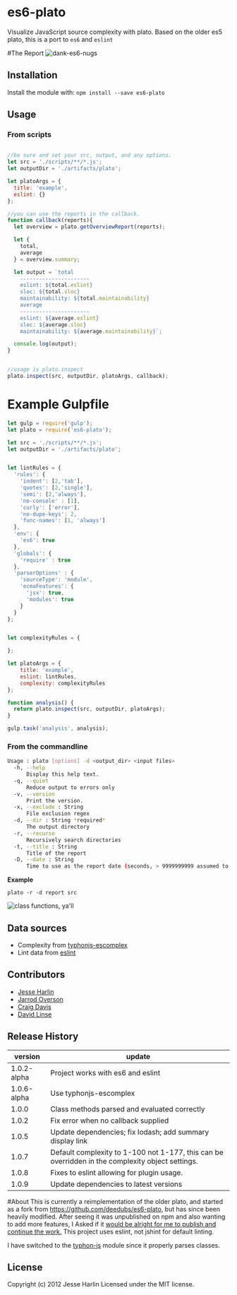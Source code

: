 


# es6-plato
Visualize JavaScript source complexity with plato.
Based on the older es5 plato, this is a port to `es6` and `eslint`

#The Report
![dank-es6-nugs](https://cloud.githubusercontent.com/assets/954596/18904556/3a81efea-8524-11e6-8588-ad8f5a51b001.PNG)

## Installation
Install the module with: `npm install --save es6-plato`

## Usage


### From scripts

```js

//be sure and set your src, output, and any options.
let src = './scripts/**/*.js';
let outputDir = './artifacts/plato';

let platoArgs = {
  title: 'example',
  eslint: {}
};

//you can use the reports in the callback.
function callback(reports){
  let overview = plato.getOverviewReport(reports);

  let {
    total,
    average
  } = overview.summary;

  let output = `total
    ----------------------
    eslint: ${total.eslint}
    sloc: ${total.sloc}
    maintainability: ${total.maintainability}
    average
    ----------------------
    eslint: ${average.eslint}
    sloc: ${average.sloc}
    maintainability: ${average.maintainability}`;

  console.log(output);
}


//usage is plato.inspect
plato.inspect(src, outputDir, platoArgs, callback);

```

# Example Gulpfile


```js
let gulp = require('gulp');
let plato = require('es6-plato');

let src = './scripts/**/*.js';
let outputDir = './artifacts/plato';


let lintRules = {
  'rules': {
    'indent': [2,'tab'],
    'quotes': [2,'single'],
    'semi': [2,'always'],
    'no-console' : [1],
    'curly': ['error'],
    'no-dupe-keys': 2,
    'func-names': [1, 'always']
  },
  'env': {
    'es6': true
  },
  'globals': {
    'require' : true
  },
  'parserOptions' : {
    'sourceType': 'module',
    'ecmaFeatures': {
      'jsx': true,
      'modules': true
    }
  }
};


let complexityRules = {

};

let platoArgs = {
    title: 'example',
    eslint: lintRules,
    complexity: complexityRules
};

function analysis() {
  return plato.inspect(src, outputDir, platoArgs);
}

gulp.task('analysis', analysis);

```


### From the commandline

```sh
Usage : plato [options] -d <output_dir> <input files>
  -h, --help
      Display this help text.
  -q, --quiet
      Reduce output to errors only
  -v, --version
      Print the version.
  -x, --exclude : String
      File exclusion regex
  -d, --dir : String *required*
      The output directory
  -r, --recurse
      Recursively search directories
  -t, --title : String
      Title of the report
  -D, --date : String
      Time to use as the report date (seconds, > 9999999999 assumed to be ms)
```

__Example__

```shell
plato -r -d report src
```

![class functions, ya'll](https://cloud.githubusercontent.com/assets/954596/18904476/d1a57302-8523-11e6-85df-b474be8c59a8.PNG)

## Data sources
  - Complexity from [typhonjs-escomplex](https://github.com/typhonjs-node-escomplex/typhonjs-escomplex)
  - Lint data from [eslint](http://eslint.org/)

## Contributors
  - [Jesse Harlin](https://github.com/the-simian)
  - [Jarrod Overson](https://github.com/jsoverson)
  - [Craig Davis](https://github.com/there4)
  - [David Linse](https://github.com/davidlinse)

## Release History
| version     | update |
|-------------|--------|
| 1.0.2-alpha | Project works with es6 and eslint |
| 1.0.6-alpha | Use typhonjs-escomplex |
| 1.0.0       | Class methods parsed and evaluated correctly |
| 1.0.2       | Fix error when no callback supplied |
| 1.0.5       | Update dependencies; fix lodash; add summary display link |
| 1.0.7       | Default complexity to 1-100 not 1-177, this can be overridden in the complexity object settings. |
| 1.0.8       | Fixes to eslint allowing for plugin usage. |
| 1.0.9       | Update dependencies to latest versions |

#About
This is currently a reimplementation of the older  plato, and started as a fork from https://github.com/deedubs/es6-plato, but has since been heavily modified.
After seeing it was unpublished on npm and also wanting to add more features, I Asked if it [would be alright for me to publish and continue the work.](https://github.com/deedubs/es6-plato/issues/4)
This project uses eslint, not jshint for default linting.

I have switched to the [typhon-js](https://github.com/typhonjs-node-escomplex/typhonjs-escomplex) module since it properly parses classes.

## License
Copyright (c) 2012 Jesse Harlin
Licensed under the MIT license.
